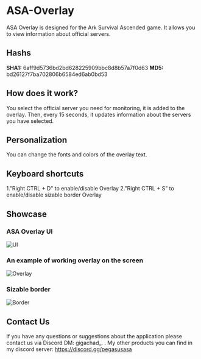 # **ASA-Overlay**
ASA Overlay is designed for the Ark Survival Ascended game. It allows you to view information about official servers.
## **Hashs**
**SHA1:** 6aff9d5736bd2bd628225909bbc8d8b57a7f0d63
**MD5:** bd26127f7ba702806b6584ed6ab0bd53
## **How does it work?**
You select the official server you need for monitoring, it is added to the overlay. Then, every 15 seconds, it updates information about the servers you have selected.
## **Personalization**
You can change the fonts and colors of the overlay text.
## **Keyboard shortcuts**
1."Right CTRL + D" to enable/disable Overlay
2."Right CTRL + S" to enable/disable sizable border Overlay
## **Showcase**

### **ASA Overlay UI**
![UI](https://cdn.discordapp.com/attachments/1318295231510089828/1318295281220980786/Screenshot_3.png?ex=6761cda7&is=67607c27&hm=e087e692a70badc35bac4f544a1f118c485c0c1bf3a97347a66c07166b0f11f3&)
### **An example of working overlay on the screen**
![Overlay](https://cdn.discordapp.com/attachments/1318295231510089828/1318295281447731217/Screenshot_5.png?ex=6761cda7&is=67607c27&hm=5d6e4c4ea2ce7b7ed386a57dfb37597854cdea1945fbf587a9634432e97a7de8&)
### **Sizable border**
![Border](https://cdn.discordapp.com/attachments/1318295231510089828/1318296478057369662/Screenshot_6.png?ex=6761cec5&is=67607d45&hm=93a13de416dac46a2f1d2166f5890f30eb8f621141a016ce27e5f0dc7b7761f4&)
## **Contact Us**
If you have any questions or suggestions about the application please contact us via Discord DM: gigachad_. .
My other products you can find in my discord server: https://discord.gg/pegasusasa